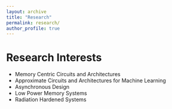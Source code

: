 ```yaml
---
layout: archive
title: "Research"
permalink: research/
author_profile: true
---
```


# Research Interests
- Memory Centric Circuits and Architectures
- Approximate Circuits and Architectures for Machine Learning
- Asynchronous Design
- Low Power Memory Systems
- Radiation Hardened Systems
